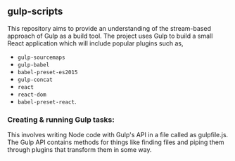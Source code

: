 ## gulp-scripts

This repository aims to provide an understanding of the stream-based approach of Gulp as a build tool. The project uses Gulp to build a small React application which will include popular plugins such as, 

- `gulp-sourcemaps`
- `gulp-babel`
- `babel-preset-es2015`
- `gulp-concat`
- `react`
- `react-dom`
- `babel-preset-react`.

### Creating & running Gulp tasks:

This involves writing Node code with Gulp's API in a file called as gulpfile.js. The Gulp API contains methods for things like finding files and piping them through plugins that transform them in some way.
